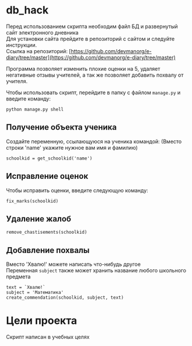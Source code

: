 # db_hack
Перед использованием скрипта необходим файл БД и развернутый сайт электронного дневника<br>
Для установки сайта прейдите в репозиторий с сайтом и следуйте инструкции.<br>
Ссылка на репозиторий: [https://github.com/devmanorg/e-diary/tree/master](https://github.com/devmanorg/e-diary/tree/master)

Программа позволяет изменить плохие оценки на 5, удаляет негативные отзывы учителей, а так же позволяет добавить похвалу от учителя.

Чтобы использовать скрипт, перейдите в папку с файлом `manage.py` и введите команду:
```
python manage.py shell
```

## Получение объекта ученика
Создайте переменную, ссылающуюся на ученика командой:
(Вместо строки 'name' укажите нужное вам имя и фамилию)
```
schoolkid = get_schoolkid('name')
```

## Исправление оценок
Чтобы исправить оценки, введите следующую команду:
```
fix_marks(schoolkid)
```

## Удаление жалоб
```
remove_chastisements(schoolkid)
```
## Добавление похвалы
Вместо 'Хвалю!' можете написать что-нибудь другое<br>
Переменная `subject` также может хранить название любого школьного предмета
```
text = `Хвалю!`
subject = 'Математика'
create_commendation(schoolkid, subject, text)
```

# Цели проекта
Скрипт написан в учебных целях
